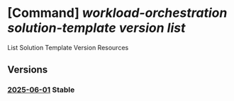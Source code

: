 # [Command] _workload-orchestration solution-template version list_

List Solution Template Version Resources

## Versions

### [2025-06-01](/Resources/mgmt-plane/L3N1YnNjcmlwdGlvbnMve30vcmVzb3VyY2Vncm91cHMve30vcHJvdmlkZXJzL21pY3Jvc29mdC5lZGdlL3NvbHV0aW9udGVtcGxhdGVzL3t9L3ZlcnNpb25z/2025-06-01.xml) **Stable**

<!-- mgmt-plane /subscriptions/{}/resourcegroups/{}/providers/microsoft.edge/solutiontemplates/{}/versions 2025-06-01 -->

